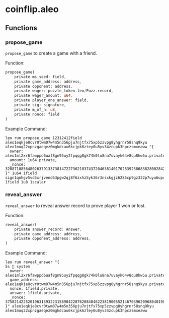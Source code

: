 # coinflip.aleo
## Functions

### propose_game

`propose_game` to create a game with a friend.

Function:
```rust
propose_game(
    private ms_seed: field,
    private game_address: address,
    private opponent: address,
    private wager: puzzle_token.leo/Puzz.record,
    private wager_amount: u64,
    private player_one_answer: field,
    private sig: signature,
    private m_of_n: u8,
    private nonce: field
)
```

Example Command:
```
leo run propose_game 12312412field aleo1eqkje8cvr0twm07w4m5n356pju7njtfx75xp5zzvpg8yhgrnr58snq9kyu aleo1muq22xpnzgaeqez0mgkdcau6kcjpk6ztey0u8yv34zcupk3hpczsmxeaww "{
  owner: aleo1ml2xr6fawppd6uaf8gn95uy2fpqqg8gk74k0lu8na7uvayk64v8qu8hw5u.private,
  amount: 1u64.private,
  _nonce: 3208710856480263791337381472273621837437204638140170253923868382800284202059group.public
}" 1u64 1field sign1qnhgv5vd5xrjvend63pgw2qj8f6zxhz5yk36r3nsxkgjz6285cp9gz332p7uyu6upujg0f4qf4cyqqamp5hh6kfg2nxhyfkk3lkrvpxlam644zwcpzuhnjsc08k76c40xc23gzdpsx8fkzgz6c02qs89q93j76sqw5svpfpe4yqtpa9g6zwsqs6y3r5pfamwk89hjveu44mqzxzltvg 1field 1u8 1scalar
```

### reveal_answer

`reveal_answer` to reveal answer record to prove player 1 won or lost.

Function:
```rust
reveal_answer(
    private answer_record: Answer,
    private game_address: address,
    private opponent_address: address,
)
```

Example Command:


```
leo run reveal_answer "{                                                                    5s  system
  owner: aleo1ml2xr6fawppd6uaf8gn95uy2fpqqg8gk74k0lu8na7uvayk64v8qu8hw5u.private,
  game_address: aleo1eqkje8cvr0twm07w4m5n356pju7njtfx75xp5zzvpg8yhgrnr58snq9kyu.private,
  nonce: 1field.private,
  answer: 1field.private,
  _nonce: 3758214225201963159322315890422876208404622381900552146703962096804019801163group.public
}" aleo1eqkje8cvr0twm07w4m5n356pju7njtfx75xp5zzvpg8yhgrnr58snq9kyu aleo1muq22xpnzgaeqez0mgkdcau6kcjpk6ztey0u8yv34zcupk3hpczsmxeaww
```
